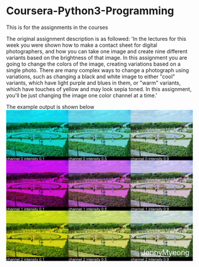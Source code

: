 # Coursera-Python3-Programming
This is for the assignments in the courses

The original assignment description is as followed:
'In the lectures for this week you were shown how to make a contact sheet for digital photographers, and how you can take one image and create nine different variants based on the brightness of that image. In this assignment you are going to change the colors of the image, creating variations based on a single photo. There are many complex ways to change a photograph using variations, such as changing a black and white image to either "cool" variants, which have light purple and blues in them, or "warm" variants, which have touches of yellow and may look sepia toned. In this assignment, you'll be just changing the image one color channel at a time.'

The example output is shown below
![the picture can not be shown, something is going wrong](https://github.com/jennymeong/Coursera-Python3-Programming/blob/master/2.jpg)
